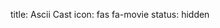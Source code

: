 title: Ascii Cast
icon: fas fa-movie
status: hidden


<asciinema-player src="/blob/dockerUp.cast"></asciinema-player>

<script src="/blob/asciinema-player.js"></script>
